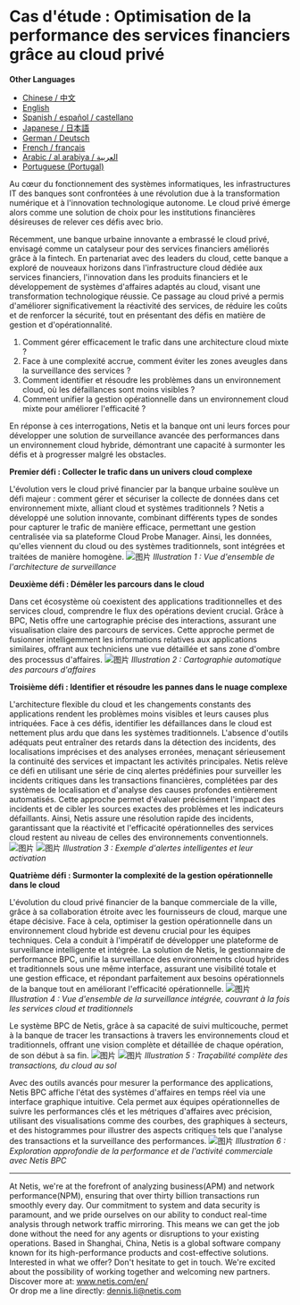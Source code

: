 # Cas d'étude : Optimisation de la performance des services financiers grâce au cloud privé

**Other Languages**

+ [Chinese / 中文](/docs/zh/Smart-Business-Performance-Monitoring-in-Financial-Private-Cloud-Hybrid-Architectures-zh.md)
+ [English](/docs/en/Smart-Business-Performance-Monitoring-in-Financial-Private-Cloud-Hybrid-Architectures-en.md)
+ [Spanish / español / castellano](/docs/es/Smart-Business-Performance-Monitoring-in-Financial-Private-Cloud-Hybrid-Architectures-es.md)
+ [Japanese / 日本語](/docs/ja/Smart-Business-Performance-Monitoring-in-Financial-Private-Cloud-Hybrid-Architectures-ja.md)
+ [German / Deutsch](/docs/de/Smart-Business-Performance-Monitoring-in-Financial-Private-Cloud-Hybrid-Architectures-de.md)
+ [French / français](/docs/fr/Smart-Business-Performance-Monitoring-in-Financial-Private-Cloud-Hybrid-Architectures-fr.md)
+ [Arabic / al arabiya / العربية](/docs/ar/Smart-Business-Performance-Monitoring-in-Financial-Private-Cloud-Hybrid-Architectures-ar.md)
+ [Portuguese (Portugal)](/docs/pt/Smart-Business-Performance-Monitoring-in-Financial-Private-Cloud-Hybrid-Architectures-pt.md)


Au cœur du fonctionnement des systèmes informatiques, les infrastructures IT des banques sont confrontées à une révolution due à la transformation numérique et à l'innovation technologique autonome. Le cloud privé émerge alors comme une solution de choix pour les institutions financières désireuses de relever ces défis avec brio.

Récemment, une banque urbaine innovante a embrassé le cloud privé, envisagé comme un catalyseur pour des services financiers améliorés grâce à la fintech. En partenariat avec des leaders du cloud, cette banque a exploré de nouveaux horizons dans l'infrastructure cloud dédiée aux services financiers, l'innovation dans les produits financiers et le développement de systèmes d'affaires adaptés au cloud, visant une transformation technologique réussie. Ce passage au cloud privé a permis d'améliorer significativement la réactivité des services, de réduire les coûts et de renforcer la sécurité, tout en présentant des défis en matière de gestion et d'opérationnalité.

1. Comment gérer efficacement le trafic dans une architecture cloud mixte ?
2. Face à une complexité accrue, comment éviter les zones aveugles dans la surveillance des services ?
3. Comment identifier et résoudre les problèmes dans un environnement cloud, où les défaillances sont moins visibles ?
4. Comment unifier la gestion opérationnelle dans un environnement cloud mixte pour améliorer l'efficacité ?

En réponse à ces interrogations, Netis et la banque ont uni leurs forces pour développer une solution de surveillance avancée des performances dans un environnement cloud hybride, démontrant une capacité à surmonter les défis et à progresser malgré les obstacles.

**Premier défi : Collecter le trafic dans un univers cloud complexe**

L'évolution vers le cloud privé financier par la banque urbaine soulève un défi majeur : comment gérer et sécuriser la collecte de données dans cet environnement mixte, alliant cloud et systèmes traditionnels ? Netis a développé une solution innovante, combinant différents types de sondes pour capturer le trafic de manière efficace, permettant une gestion centralisée via sa plateforme Cloud Probe Manager. Ainsi, les données, qu'elles viennent du cloud ou des systèmes traditionnels, sont intégrées et traitées de manière homogène. 
![图片](https://mmbiz.qpic.cn/mmbiz_jpg/o672k3fsicq3aiabrR0ibCBLmsV6iae9IV8eicSYpc2jHwmXaszCfF6HXqPXXba4nFMFro0zT1qjp3Vzjz9b6vuojuw/640?wx_fmt=jpeg&wxfrom=5&wx_lazy=1&wx_co=1)
*Illustration 1 : Vue d'ensemble de l'architecture de surveillance*

**Deuxième défi : Démêler les parcours dans le cloud**

Dans cet écosystème où coexistent des applications traditionnelles et des services cloud, comprendre le flux des opérations devient crucial. Grâce à BPC, Netis offre une cartographie précise des interactions, assurant une visualisation claire des parcours de services. Cette approche permet de fusionner intelligemment les informations relatives aux applications similaires, offrant aux techniciens une vue détaillée et sans zone d'ombre des processus d'affaires. 
![图片](https://mmbiz.qpic.cn/mmbiz_jpg/o672k3fsicq3aiabrR0ibCBLmsV6iae9IV8eOnrHmIC2n9WcbibYwPFRPQPZ96KHdQiahRjibd6tGibHPuYzUFLbjV6thQ/640?wx_fmt=jpeg&wxfrom=5&wx_lazy=1&wx_co=1)
*Illustration 2 : Cartographie automatique des parcours d'affaires*

**Troisième défi : Identifier et résoudre les pannes dans le nuage complexe**

L'architecture flexible du cloud et les changements constants des applications rendent les problèmes moins visibles et leurs causes plus intriquées. Face à ces défis, identifier les défaillances dans le cloud est nettement plus ardu que dans les systèmes traditionnels. L'absence d'outils adéquats peut entraîner des retards dans la détection des incidents, des localisations imprécises et des analyses erronées, menaçant sérieusement la continuité des services et impactant les activités principales. Netis relève ce défi en utilisant une série de cinq alertes prédéfinies pour surveiller les incidents critiques dans les transactions financières, complétées par des systèmes de localisation et d'analyse des causes profondes entièrement automatisés. Cette approche permet d'évaluer précisément l'impact des incidents et de cibler les sources exactes des problèmes et les indicateurs défaillants. Ainsi, Netis assure une résolution rapide des incidents, garantissant que la réactivité et l'efficacité opérationnelles des services cloud restent au niveau de celles des environnements conventionnels. 
![图片](https://mmbiz.qpic.cn/mmbiz_jpg/o672k3fsicq3aiabrR0ibCBLmsV6iae9IV8eZ07v3TGgWRswlTmhibicHKBdZia0OPxTMQxwHORfmGqvnMiahsTTYYJUuQ/640?wx_fmt=jpeg&wxfrom=5&wx_lazy=1&wx_co=1)
![图片](https://mmbiz.qpic.cn/mmbiz_jpg/o672k3fsicq3aiabrR0ibCBLmsV6iae9IV8ePCCCibQxF2DIvaTDHkIeTTBOTJs7MPO6BooPryicOAkZSsEcEYhXd1rw/640?wx_fmt=jpeg&wxfrom=5&wx_lazy=1&wx_co=1)
*Illustration 3 : Exemple d'alertes intelligentes et leur activation*

**Quatrième défi : Surmonter la complexité de la gestion opérationnelle dans le cloud**

L'évolution du cloud privé financier de la banque commerciale de la ville, grâce à sa collaboration étroite avec les fournisseurs de cloud, marque une étape décisive. Face à cela, optimiser la gestion opérationnelle dans un environnement cloud hybride est devenu crucial pour les équipes techniques. Cela a conduit à l'impératif de développer une plateforme de surveillance intelligente et intégrée. La solution de Netis, le gestionnaire de performance BPC, unifie la surveillance des environnements cloud hybrides et traditionnels sous une même interface, assurant une visibilité totale et une gestion efficace, et répondant parfaitement aux besoins opérationnels de la banque tout en améliorant l'efficacité opérationnelle. 
![图片](https://mmbiz.qpic.cn/mmbiz_jpg/o672k3fsicq3aiabrR0ibCBLmsV6iae9IV8e7XjvzyrIL4l0ibJ9MQfBgGpdOMHve9iclMQvEicNURHvY5vx8kC9agXDg/640?wx_fmt=jpeg&wxfrom=5&wx_lazy=1&wx_co=1)
*Illustration 4 : Vue d'ensemble de la surveillance intégrée, couvrant à la fois les services cloud et traditionnels*

Le système BPC de Netis, grâce à sa capacité de suivi multicouche, permet à la banque de tracer les transactions à travers les environnements cloud et traditionnels, offrant une vision complète et détaillée de chaque opération, de son début à sa fin. 
![图片](https://mmbiz.qpic.cn/mmbiz_jpg/o672k3fsicq3aiabrR0ibCBLmsV6iae9IV8e2FTsia5XDYUnrfSlSbyrjmAibyuG1Dxa3Fp29w1nJXbcNoh5MAVTVVyw/640?wx_fmt=jpeg&wxfrom=5&wx_lazy=1&wx_co=1)
![图片](https://mmbiz.qpic.cn/mmbiz_jpg/o672k3fsicq3aiabrR0ibCBLmsV6iae9IV8e9mAK5j45wGqhT1bMceXP5BV6pcDiaKHv5fa0LRTib5O3VCtW49mSfMWQ/640?wx_fmt=jpeg&wxfrom=5&wx_lazy=1&wx_co=1)
*Illustration 5 : Traçabilité complète des transactions, du cloud au sol*

Avec des outils avancés pour mesurer la performance des applications, Netis BPC affiche l'état des systèmes d'affaires en temps réel via une interface graphique intuitive. Cela permet aux équipes opérationnelles de suivre les performances clés et les métriques d'affaires avec précision, utilisant des visualisations comme des courbes, des graphiques à secteurs, et des histogrammes pour illustrer des aspects critiques tels que l'analyse des transactions et la surveillance des performances. 
![图片](https://mmbiz.qpic.cn/mmbiz_jpg/o672k3fsicq3aiabrR0ibCBLmsV6iae9IV8e7mMSVibHAvuc6M4icWmYcK574PkxXfXL2ibric5mkAcF1AibM1RwWLV3HdA/640?wx_fmt=jpeg&wxfrom=5&wx_lazy=1&wx_co=1)
*Illustration 6 : Exploration approfondie de la performance et de l'activité commerciale avec Netis BPC*
***
At Netis, we're at the forefront of analyzing business(APM) and network performance(NPM), ensuring that over thirty billion transactions run smoothly every day. Our commitment to system and data security is paramount, and we pride ourselves on our ability to conduct real-time analysis through network traffic mirroring. This means we can get the job done without the need for any agents or disruptions to your existing operations. Based in Shanghai, China, Netis is a global software company known for its high-performance products and cost-effective solutions. Interested in what we offer? Don't hesitate to get in touch. We're excited about the possibility of working together and welcoming new partners.  
Discover more at: www.netis.com/en/  
Or drop me a line directly: dennis.li@netis.com
